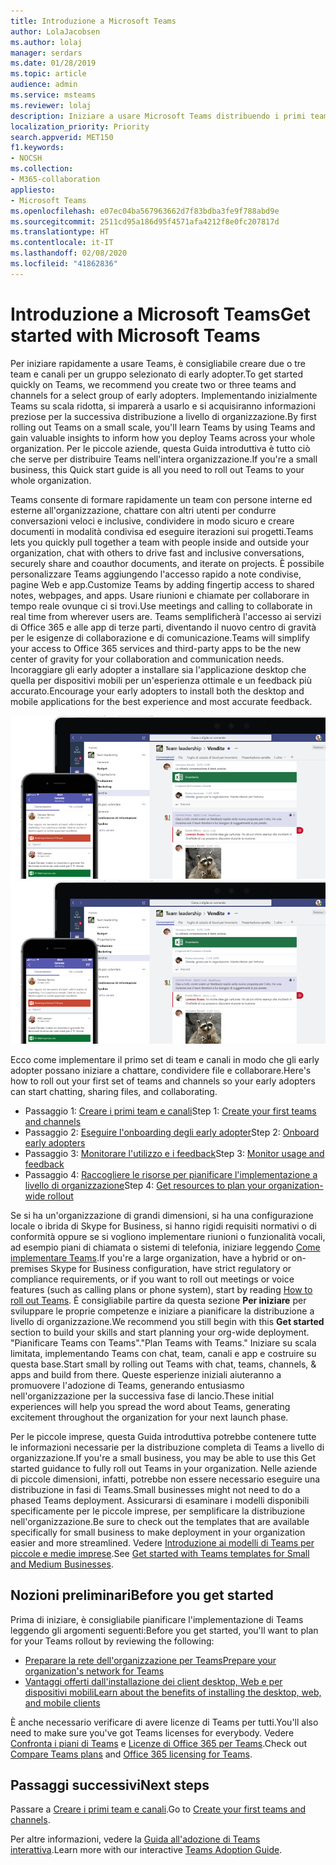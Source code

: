 ```yaml
---
title: Introduzione a Microsoft Teams
author: LolaJacobsen
ms.author: lolaj
manager: serdars
ms.date: 01/28/2019
ms.topic: article
audience: admin
ms.service: msteams
ms.reviewer: lolaj
description: Iniziare a usare Microsoft Teams distribuendo i primi team e i canali, in modo da ottimizzare l'esperienza con Teams prima di distribuirlo in tutta l'organizzazione.
localization_priority: Priority
search.appverid: MET150
f1.keywords:
- NOCSH
ms.collection:
- M365-collaboration
appliesto:
- Microsoft Teams
ms.openlocfilehash: e07ec04ba567963662d7f83bdba3fe9f788abd9e
ms.sourcegitcommit: 2511cd95a186d95f4571afa4212f8e0fc207817d
ms.translationtype: HT
ms.contentlocale: it-IT
ms.lasthandoff: 02/08/2020
ms.locfileid: "41862836"
---
```

# <a name="get-started-with-microsoft-teams"></a><span data-ttu-id="878d6-103">Introduzione a Microsoft Teams</span><span class="sxs-lookup"><span data-stu-id="878d6-103">Get started with Microsoft Teams</span></span>

<span data-ttu-id="878d6-104">Per iniziare rapidamente a usare Teams, è consigliabile creare due o tre team e canali per un gruppo selezionato di early adopter.</span><span class="sxs-lookup"><span data-stu-id="878d6-104">To get started quickly on Teams, we recommend you create two or three teams and channels for a select group of early adopters.</span></span> <span data-ttu-id="878d6-105">Implementando inizialmente Teams su scala ridotta, si imparerà a usarlo e si acquisiranno informazioni preziose per la successiva distribuzione a livello di organizzazione.</span><span class="sxs-lookup"><span data-stu-id="878d6-105">By first rolling out Teams on a small scale, you'll learn Teams by using Teams and gain valuable insights to inform how you deploy Teams across your whole organization.</span></span> <span data-ttu-id="878d6-106">Per le piccole aziende, questa Guida introduttiva è tutto ciò che serve per distribuire Teams nell'intera organizzazione.</span><span class="sxs-lookup"><span data-stu-id="878d6-106">If you're a small business, this Quick start guide is all you need to roll out Teams to your whole organization.</span></span>


<span data-ttu-id="878d6-107">Teams consente di formare rapidamente un team con persone interne ed esterne all'organizzazione, chattare con altri utenti per condurre conversazioni veloci e inclusive, condividere in modo sicuro e creare documenti in modalità condivisa ed eseguire iterazioni sui progetti.</span><span class="sxs-lookup"><span data-stu-id="878d6-107">Teams lets you quickly pull together a team with people inside and outside your organization, chat with others to drive fast and inclusive conversations, securely share and coauthor documents, and iterate on projects.</span></span> <span data-ttu-id="878d6-108">È possibile personalizzare Teams aggiungendo l'accesso rapido a note condivise, pagine Web e app.</span><span class="sxs-lookup"><span data-stu-id="878d6-108">Customize Teams by adding fingertip access to shared notes, webpages, and apps.</span></span> <span data-ttu-id="878d6-109">Usare riunioni e chiamate per collaborare in tempo reale ovunque ci si trovi.</span><span class="sxs-lookup"><span data-stu-id="878d6-109">Use meetings and calling to collaborate in real time from wherever users are.</span></span> <span data-ttu-id="878d6-110">Teams semplificherà l'accesso ai servizi di Office 365 e alle app di terze parti, diventando il nuovo centro di gravità per le esigenze di collaborazione e di comunicazione.</span><span class="sxs-lookup"><span data-stu-id="878d6-110">Teams will simplify your access to Office 365 services and  third-party apps to be the new center of gravity for your collaboration and communication needs.</span></span> <span data-ttu-id="878d6-111">Incoraggiare gli early adopter a installare sia l'applicazione desktop che quella per dispositivi mobili per un'esperienza ottimale e un feedback più accurato.</span><span class="sxs-lookup"><span data-stu-id="878d6-111">Encourage your early adopters to install both the desktop and mobile applications for the best experience and most accurate feedback.</span></span>

<span data-ttu-id="878d6-112">![Screenshot che mostra le interfacce utente dei client desktop e per dispositivi mobili](media/get-started-microsoft-teams.png "Screenshot che mostra le interfacce utente dei client desktop e per dispositivi mobili di Teams" )</span><span class="sxs-lookup"><span data-stu-id="878d6-112">![Screen shot showing the desktop and mobile client user interfaces](media/get-started-microsoft-teams.png "Screen shot showing the Teams desktop client and mobile client user interface" )</span></span> 

<span data-ttu-id="878d6-113">Ecco come implementare il primo set di team e canali in modo che gli early adopter possano iniziare a chattare, condividere file e collaborare.</span><span class="sxs-lookup"><span data-stu-id="878d6-113">Here's how to roll out your first set of teams and channels so your early adopters can start chatting, sharing files, and collaborating.</span></span>

- <span data-ttu-id="878d6-114">Passaggio 1: [Creare i primi team e canali](get-started-with-teams-create-your-first-teams-and-channels.md)</span><span class="sxs-lookup"><span data-stu-id="878d6-114">Step 1: [Create your first teams and channels](get-started-with-teams-create-your-first-teams-and-channels.md)</span></span>
- <span data-ttu-id="878d6-115">Passaggio 2: [Eseguire l'onboarding degli early adopter](get-started-with-teams-onboard-early-adopters.md)</span><span class="sxs-lookup"><span data-stu-id="878d6-115">Step 2: [Onboard early adopters](get-started-with-teams-onboard-early-adopters.md)</span></span>
- <span data-ttu-id="878d6-116">Passaggio 3: [Monitorare l'utilizzo e i feedback](get-started-with-teams-monitor-usage-and-feedback.md)</span><span class="sxs-lookup"><span data-stu-id="878d6-116">Step 3: [Monitor usage and feedback](get-started-with-teams-monitor-usage-and-feedback.md)</span></span>
- <span data-ttu-id="878d6-117">Passaggio 4: [Raccogliere le risorse per pianificare l'implementazione a livello di organizzazione](get-started-with-teams-resources-for-org-wide-rollout.md)</span><span class="sxs-lookup"><span data-stu-id="878d6-117">Step 4: [Get resources to plan your organization-wide rollout](get-started-with-teams-resources-for-org-wide-rollout.md)</span></span>

<span data-ttu-id="878d6-118">Se si ha un'organizzazione di grandi dimensioni, si ha una configurazione locale o ibrida di Skype for Business, si hanno rigidi requisiti normativi o di conformità oppure se si vogliono implementare riunioni o funzionalità vocali, ad esempio piani di chiamata o sistemi di telefonia, iniziare leggendo [Come implementare Teams](how-to-roll-out-teams.md).</span><span class="sxs-lookup"><span data-stu-id="878d6-118">If you're a large organization, have a hybrid or on-premises Skype for Business configuration, have strict regulatory or compliance requirements, or if you want to roll out meetings or voice features (such as calling plans or phone system), start by reading [How to roll out Teams](how-to-roll-out-teams.md).</span></span> <span data-ttu-id="878d6-119">È consigliabile partire da questa sezione **Per iniziare** per sviluppare le proprie competenze e iniziare a pianificare la distribuzione a livello di organizzazione.</span><span class="sxs-lookup"><span data-stu-id="878d6-119">We recommend you still begin with this **Get started** section to build your skills and start planning your org-wide deployment.</span></span> <span data-ttu-id="878d6-120">"Pianificare Teams con Teams".</span><span class="sxs-lookup"><span data-stu-id="878d6-120">"Plan Teams with Teams."</span></span> <span data-ttu-id="878d6-121">Iniziare su scala limitata, implementando Teams con chat, team, canali e app e costruire su questa base.</span><span class="sxs-lookup"><span data-stu-id="878d6-121">Start small by rolling out Teams with chat, teams, channels, & apps and build from there.</span></span> <span data-ttu-id="878d6-122">Queste esperienze iniziali aiuteranno a promuovere l'adozione di Teams, generando entusiasmo nell'organizzazione per la successiva fase di lancio.</span><span class="sxs-lookup"><span data-stu-id="878d6-122">These initial experiences will help you spread the word about Teams, generating excitement throughout the organization for your next launch phase.</span></span> 

<span data-ttu-id="878d6-123">Per le piccole imprese, questa Guida introduttiva potrebbe contenere tutte le informazioni necessarie per la distribuzione completa di Teams a livello di organizzazione.</span><span class="sxs-lookup"><span data-stu-id="878d6-123">If you're a small business, you may be able to use this Get started guidance to fully roll out Teams in your organization.</span></span> <span data-ttu-id="878d6-124">Nelle aziende di piccole dimensioni, infatti, potrebbe non essere necessario eseguire una distribuzione in fasi di Teams.</span><span class="sxs-lookup"><span data-stu-id="878d6-124">Small businesses might not need to do a phased Teams deployment.</span></span> <span data-ttu-id="878d6-125">Assicurarsi di esaminare i modelli disponibili specificamente per le piccole imprese, per semplificare la distribuzione nell'organizzazione.</span><span class="sxs-lookup"><span data-stu-id="878d6-125">Be sure to check out the templates that are available specifically for small business to make deployment in your organization easier and more streamlined.</span></span> <span data-ttu-id="878d6-126">Vedere [Introduzione ai modelli di Teams per piccole e medie imprese](https://docs.microsoft.com/microsoftteams/smb-templates).</span><span class="sxs-lookup"><span data-stu-id="878d6-126">See [Get started with Teams templates for Small and Medium Businesses](https://docs.microsoft.com/microsoftteams/smb-templates).</span></span>

## <a name="before-you-get-started"></a><span data-ttu-id="878d6-127">Nozioni preliminari</span><span class="sxs-lookup"><span data-stu-id="878d6-127">Before you get started</span></span>

<span data-ttu-id="878d6-128">Prima di iniziare, è consigliabile pianificare l'implementazione di Teams leggendo gli argomenti seguenti:</span><span class="sxs-lookup"><span data-stu-id="878d6-128">Before you get started, you'll want to plan for your Teams rollout by reviewing the following:</span></span>

- [<span data-ttu-id="878d6-129">Preparare la rete dell'organizzazione per Teams</span><span class="sxs-lookup"><span data-stu-id="878d6-129">Prepare your organization's network for Teams</span></span>](prepare-network.md)
- [<span data-ttu-id="878d6-130">Vantaggi offerti dall'installazione dei client desktop, Web e per dispositivi mobili</span><span class="sxs-lookup"><span data-stu-id="878d6-130">Learn about the benefits of installing the desktop, web, and mobile clients</span></span>](get-clients.md)

<span data-ttu-id="878d6-131">È anche necessario verificare di avere licenze di Teams per tutti.</span><span class="sxs-lookup"><span data-stu-id="878d6-131">You'll also need to make sure you've got Teams licenses for everybody.</span></span> <span data-ttu-id="878d6-132">Vedere [Confronta i piani di Teams](https://products.office.com/microsoft-teams/free) e [Licenze di Office 365 per Teams](office-365-licensing.md).</span><span class="sxs-lookup"><span data-stu-id="878d6-132">Check out [Compare Teams plans](https://products.office.com/microsoft-teams/free) and [Office 365 licensing for Teams](office-365-licensing.md).</span></span> 



## <a name="next-steps"></a><span data-ttu-id="878d6-133">Passaggi successivi</span><span class="sxs-lookup"><span data-stu-id="878d6-133">Next steps</span></span>
<span data-ttu-id="878d6-134">Passare a [Creare i primi team e canali](get-started-with-teams-create-your-first-teams-and-channels.md).</span><span class="sxs-lookup"><span data-stu-id="878d6-134">Go to [Create your first teams and channels](get-started-with-teams-create-your-first-teams-and-channels.md).</span></span>

<span data-ttu-id="878d6-135">Per altre informazioni, vedere la [Guida all'adozione di Teams interattiva](https://aka.ms/teamstoolkit).</span><span class="sxs-lookup"><span data-stu-id="878d6-135">Learn more with our interactive [Teams Adoption Guide](https://aka.ms/teamstoolkit).</span></span>
